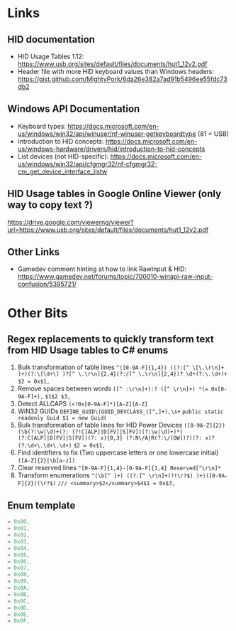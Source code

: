 # Links

## HID documentation

* HID Usage Tables 1.12: https://www.usb.org/sites/default/files/documents/hut1_12v2.pdf
* Header file with more HID keyboard values than Windows headers: https://gist.github.com/MightyPork/6da26e382a7ad91b5496ee55fdc73db2

## Windows API Documentation

* Keyboard types: https://docs.microsoft.com/en-us/windows/win32/api/winuser/nf-winuser-getkeyboardtype (81 = USB)
* Introduction to HID concepts: https://docs.microsoft.com/en-us/windows-hardware/drivers/hid/introduction-to-hid-concepts
* List devices (not HID-specific): https://docs.microsoft.com/en-us/windows/win32/api/cfgmgr32/nf-cfgmgr32-cm_get_device_interface_listw

## HID Usage tables in Google Online Viewer (only way to copy text ?)

https://drive.google.com/viewerng/viewer?url=https://www.usb.org/sites/default/files/documents/hut1_12v2.pdf

## Other Links

* Gamedev comment hinting at how to link RawInput & HID: https://www.gamedev.net/forums/topic/700010-winapi-raw-input-confusion/5395721/

# Other Bits

## Regex replacements to quickly transform text from HID Usage tables to C# enums

1. Bulk transformation of table lines
   `^([0-9A-F]{1,4}) ((?:[^ \[\.\r\n]+ )+)(?:\[\d+\] )?[^ \.\r\n]{2,4}(?:/[^ \.\r\n]{2,4})? \d+(?:\.\d+)+`
   `$2 = 0x$1,`
2. Remove spaces between words
   `([^ :\r\n]+):? ([^ \r\n]+) *(= 0x[0-9A-F]+),`
   `$1$2 $3,`
3. Detect ALLCAPS
   `(<!0x[0-9A-F]*)[A-Z][A-Z]`
4. WiN32 GUIDs
   `DEFINE_GUID\(GUID_DEVCLASS_([^,]+),\s+`
   `public static readonly Guid $1 = new Guid(`
5. Bulk transformation of table lines for HID Power Devices
   `([0-9A-Z]{2}) (\b(?:\w|\d)+(?: (?!C[ALP]|D[FV]|S[FV])(?:\w|\d)+)*) (?:C[ALP]|D[FV]|S[FV])(?: x){0,3} (?:N\/A|R(?:\/[OW])?)(?: x)? (?:\d+\.\d+\.\d+)`
   `$2 = 0x$1,`
6. Find identifiers to fix (Two uppercase letters or one lowercase initial)
   `([A-Z]{2}|\b[a-z])`
7. Clear reserved lines
   `^[0-9A-F]{1,4}-[0-9A-F]{1,4} Reserved[^\r\n]*`
8. Transform enumerations
   `^(\b[^ ]+) ((?:[^ \r\n]+(?!\r?$) )+)([0-9A-F]{2})(\r?$)`
   `/// <summary>$2</summary>$4$1 = 0x$3,`

## Enum template

````csharp
= 0x00,
= 0x01,
= 0x02,
= 0x03,
= 0x04,
= 0x05,
= 0x06,
= 0x07,
= 0x08,
= 0x09,
= 0x0A,
= 0x0B,
= 0x0C,
= 0x0D,
= 0x0E,
= 0x0F,
````
